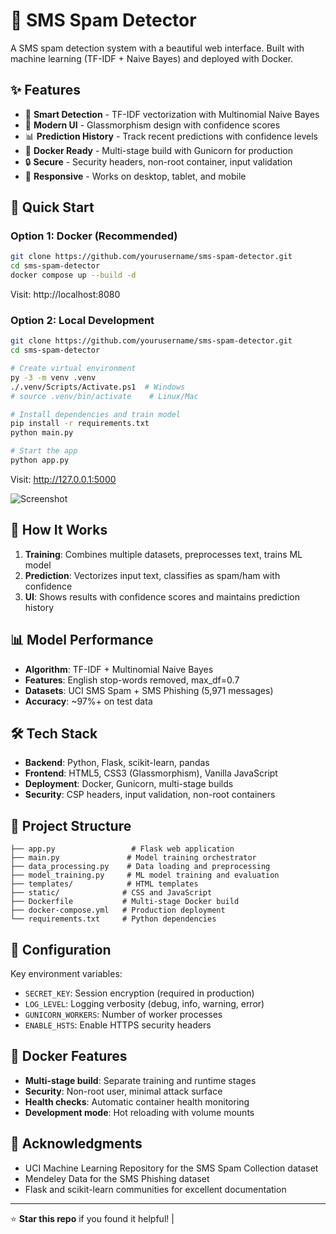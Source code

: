 # 📱 SMS Spam Detector
<!-- 
![Python](https://img.shields.io/badge/python-3.11+-blue.svg)
![Flask](https://img.shields.io/badge/flask-3.1-green.svg)
![Docker](https://img.shields.io/badge/docker-ready-2496ED.svg)
![License](https://img.shields.io/badge/license-MIT-brightgreen.svg) -->

A SMS spam detection system with a beautiful web interface. Built with machine learning (TF-IDF + Naive Bayes) and deployed with Docker.

## ✨ Features

- 🤖 **Smart Detection** - TF-IDF vectorization with Multinomial Naive Bayes
- 🎨 **Modern UI** - Glassmorphism design with confidence scores
- 📊 **Prediction History** - Track recent predictions with confidence levels
- 🐳 **Docker Ready** - Multi-stage build with Gunicorn for production
- 🔒 **Secure** - Security headers, non-root container, input validation
- 📱 **Responsive** - Works on desktop, tablet, and mobile

## 🚀 Quick Start

### Option 1: Docker (Recommended)
```bash
git clone https://github.com/yourusername/sms-spam-detector.git
cd sms-spam-detector
docker compose up --build -d
```
Visit: http://localhost:8080

### Option 2: Local Development
```bash
git clone https://github.com/yourusername/sms-spam-detector.git
cd sms-spam-detector

# Create virtual environment
py -3 -m venv .venv
./.venv/Scripts/Activate.ps1  # Windows
# source .venv/bin/activate    # Linux/Mac

# Install dependencies and train model
pip install -r requirements.txt
python main.py

# Start the app
python app.py
```
Visit: http://127.0.0.1:5000

![Screenshot](Images/Screenshot(189).png)

## 🎯 How It Works

1. **Training**: Combines multiple datasets, preprocesses text, trains ML model
2. **Prediction**: Vectorizes input text, classifies as spam/ham with confidence
3. **UI**: Shows results with confidence scores and maintains prediction history

## 📊 Model Performance

- **Algorithm**: TF-IDF + Multinomial Naive Bayes
- **Features**: English stop-words removed, max_df=0.7
- **Datasets**: UCI SMS Spam + SMS Phishing (5,971 messages)
- **Accuracy**: ~97%+ on test data

## 🛠️ Tech Stack

- **Backend**: Python, Flask, scikit-learn, pandas
- **Frontend**: HTML5, CSS3 (Glassmorphism), Vanilla JavaScript
- **Deployment**: Docker, Gunicorn, multi-stage builds
- **Security**: CSP headers, input validation, non-root containers

## 📁 Project Structure

```
├── app.py                 # Flask web application
├── main.py               # Model training orchestrator
├── data_processing.py    # Data loading and preprocessing
├── model_training.py     # ML model training and evaluation
├── templates/            # HTML templates
├── static/              # CSS and JavaScript
├── Dockerfile           # Multi-stage Docker build
├── docker-compose.yml   # Production deployment
└── requirements.txt     # Python dependencies
```

## 🔧 Configuration

Key environment variables:
- `SECRET_KEY`: Session encryption (required in production)
- `LOG_LEVEL`: Logging verbosity (debug, info, warning, error)
- `GUNICORN_WORKERS`: Number of worker processes
- `ENABLE_HSTS`: Enable HTTPS security headers

## 🐳 Docker Features

- **Multi-stage build**: Separate training and runtime stages
- **Security**: Non-root user, minimal attack surface
- **Health checks**: Automatic container health monitoring
- **Development mode**: Hot reloading with volume mounts



## 🙏 Acknowledgments

- UCI Machine Learning Repository for the SMS Spam Collection dataset
- Mendeley Data for the SMS Phishing dataset
- Flask and scikit-learn communities for excellent documentation

---

⭐ **Star this repo** if you found it helpful! | 
